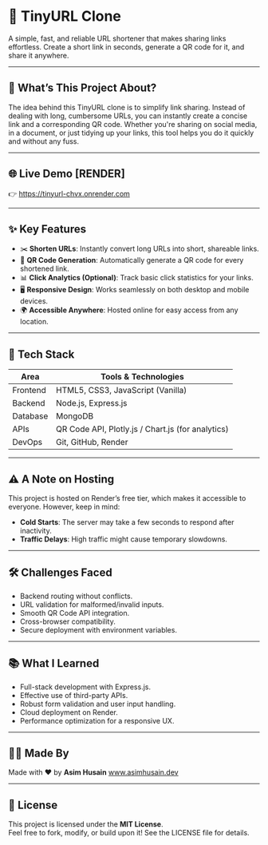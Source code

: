 # 🔗 TinyURL Clone
A simple, fast, and reliable URL shortener that makes sharing links effortless. Create a short link in seconds, generate a QR code for it, and share it anywhere.

---

## 📌 What’s This Project About?
The idea behind this TinyURL clone is to simplify link sharing. Instead of dealing with long, cumbersome URLs, you can instantly create a concise link and a corresponding QR code. Whether you're sharing on social media, in a document, or just tidying up your links, this tool helps you do it quickly and without any fuss.

---

## 🌐 Live Demo [RENDER]
👉 https://tinyurl-chvx.onrender.com

---

## ✨ Key Features
- ✂️ **Shorten URLs**: Instantly convert long URLs into short, shareable links.  
- 📱 **QR Code Generation**: Automatically generate a QR code for every shortened link.  
- 📊 **Click Analytics (Optional)**: Track basic click statistics for your links.  
- 🖥️ **Responsive Design**: Works seamlessly on both desktop and mobile devices.  
- 🌍 **Accessible Anywhere**: Hosted online for easy access from any location.  

---

## 📡 Tech Stack
| Area      | Tools & Technologies                                 |
|-----------|------------------------------------------------------|
| Frontend  | HTML5, CSS3, JavaScript (Vanilla)                    |
| Backend   | Node.js, Express.js                                  |
| Database  | MongoDB                                              |
| APIs      | QR Code API, Plotly.js / Chart.js (for analytics)    |
| DevOps    | Git, GitHub, Render                                  |

---

## ⚠️ A Note on Hosting
This project is hosted on Render’s free tier, which makes it accessible to everyone. However, keep in mind:
- **Cold Starts**: The server may take a few seconds to respond after inactivity.  
- **Traffic Delays**: High traffic might cause temporary slowdowns.  

---

## 🛠️ Challenges Faced
- Backend routing without conflicts.  
- URL validation for malformed/invalid inputs.  
- Smooth QR Code API integration.  
- Cross-browser compatibility.  
- Secure deployment with environment variables.  

---

## 📚 What I Learned
- Full-stack development with Express.js.  
- Effective use of third-party APIs.  
- Robust form validation and user input handling.  
- Cloud deployment on Render.  
- Performance optimization for a responsive UX.  

---

## 👨‍💻 Made By
Made with ❤️ by **Asim Husain** www.asimhusain.dev

---

## 📄 License
This project is licensed under the **MIT License**.  
Feel free to fork, modify, or build upon it! See the LICENSE file for details.
